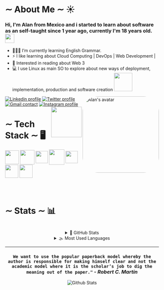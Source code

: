 # ∼ About Me ∼ ☀️ 
### Hi, I'm Alan from Mexico and i started to learn about software as an self-taught since 1 year ago, currently I'm 18 years old.<img width="30" src="https://media.giphy.com/media/WUlplcMpOCEmTGBtBW/giphy.gif">
 
 - 👨🏻‍💻 I’m currently learning English Grammar.
- ⚡ I like learning about Cloud Computing | DevOps | Web Development |
- 🎈 Interested in reading about Web 3
- 💻 I use Linux as main SO to explore about new ways of deployment, implementation, production and software creation <img width="60" src="https://img.shields.io/badge/Manjaro-34BE5B?style=for-the-badge&logo=manjaro&logoColor=white" >
<div>
<img align="right" height="250em" src="https://cdn.discordapp.com/attachments/935686161836437575/935686240857112656/Alan_avatar.png" alt="Alan's avatar" style="border-radius:50px;" >
<div style="display: inline_block">
  <a href="https://www.linkedin.com/in/alan-ruiz-silva-%F0%9F%8C%8A-103b72220/" target="_blank" ><img src="https://img.shields.io/badge/LinkedIn-0077B5?style=for-the-badge&logo=linkedin&logoColor=white" alt="Linkedin profile" ><a/>
  <a href="https://twitter.com/Alanzphy" target="_blank"><img src="https://img.shields.io/badge/Twitter-1DA1F2?style=for-the-badge&logo=twitter&logoColor=white" alt="Twitter profile"><a/>
  <a href="mailto:alanzphy@gmail.com" target="_blank"> <img src="https://img.shields.io/badge/Gmail-D14836?style=for-the-badge&logo=gmail&logoColor=white" alt="Gmail contact"><a/>
  <a href="https://www.instagram.com/alanzphy/" target="_blank" ><img src="https://img.shields.io/badge/Instagram-E4405F?style=for-the-badge&logo=instagram&logoColor=white" alt="Instagram profile" ><a/>
  <img align='right' src='https://github.com/Rishit-dagli/Rishit-dagli/blob/master/images/octocat-anime.gif' width='100'>
   
 <div/>

    
# ∼ Tech Stack ∼ 🖥️
 <div >
  <img align="center" width="45em" href="https://github.com/Alanzphy" src="https://cdn.jsdelivr.net/gh/devicons/devicon/icons/html5/html5-plain-wordmark.svg" />     
   <img align="center" width="47em" href="https://github.com/Alanzphy" src="https://cdn.jsdelivr.net/gh/devicons/devicon/icons/css3/css3-plain-wordmark.svg" />  
    <img align="center" width="40em" href="https://github.com/Alanzphy" src="https://cdn.jsdelivr.net/gh/devicons/devicon/icons/javascript/javascript-original.svg" />
  <img align="center" width="50em" href="https://github.com/Alanzphy" src="https://cdn.jsdelivr.net/gh/devicons/devicon/icons/python/python-original.svg" />
  <img align="center" width="40em" href="https://github.com/Alanzphy" src="https://cdn.jsdelivr.net/gh/devicons/devicon/icons/azure/azure-original.svg" />
  <img align="center" width="43em" href="https://github.com/Alanzphy" src="https://cdn.jsdelivr.net/gh/devicons/devicon/icons/git/git-original.svg" />
  
  <img align="center" width="43em" href="https://github.com/Alanzphy" src="https://cdn.jsdelivr.net/gh/devicons/devicon/icons/github/github-original.svg" />     
  
 
 <div/>
          


  
<br><br> 
  
# ∼ Stats ∼ 📊
  <br>

<div align="center" >
<details >
  <summary>🌊  GitHub Stats</summary>
  <img  width="400" href="https://github.com/Alanzphy" src="https://github-readme-stats.vercel.app/api?username=Alanzphy&theme=moltack" alt="Alan's stats">
</details>

<details>
  <summary>🌫 Most Used Languages</summary>
 <img  width="350" href="https://github.com/Alanzphy" src="https://github-readme-stats.vercel.app/api/top-langs/?username=Alanzphy&layout=compact&langs_count=10&theme=moltack" alt="Alan's stats">
</details>
<div/>


---
 
 
 
<div>
 
<!--  <img width="400" src="https://github-readme-streak-stats.herokuapp.com/?user=Alanzphy&theme=moltack&hide_border=true" alt="#Alan" /> -->
 
<!-- <a href="https://app.daily.dev/Alanzphy"><img align="right" width="300em" height="300em" src="devcard.svg" width="400" alt="Alan Ruiz's Dev Card"/></a> -->
 

### `We want to use the popular paperback model whereby the author is responsible for making himself clear and not the academic model where it is the scholar’s job to dig the meaning out of the paper."` - _Robert C. Martin_


<img align="center" src="https://raw.githubusercontent.com/bornmay/bornmay/Update/svg/Bottom.svg" alt="Github Stats" />
<div/>


      

